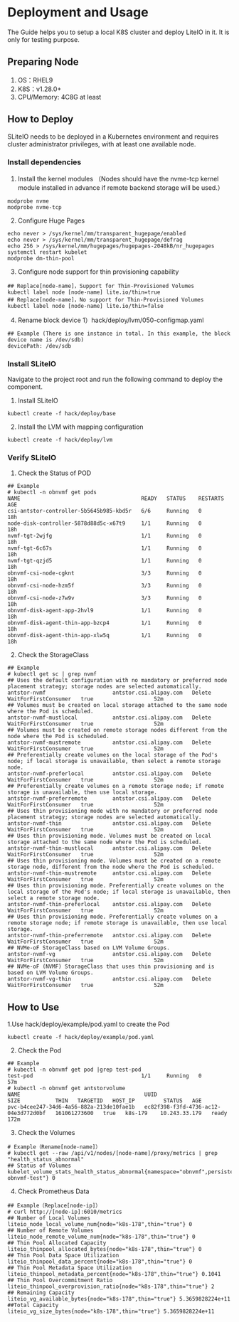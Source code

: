# Deployment and Usage
The Guide helps you to setup a local K8S cluster and deploy LiteIO in it. It is only for testing purpose.

## Preparing Node

1. OS：RHEL9
2. K8S：v1.28.0+
3. CPU/Memory: 4C8G at least

## How to Deploy

SLiteIO needs to be deployed in a Kubernetes environment and requires cluster administrator privileges, with at least one available node.

### Install dependencies

1. Install the kernel modules （Nodes should have the nvme-tcp kernel module installed in advance if remote backend storage will be used.）
```
modprobe nvme
modprobe nvme-tcp
```

2. Configure Huge Pages
```
echo never > /sys/kernel/mm/transparent_hugepage/enabled
echo never > /sys/kernel/mm/transparent_hugepage/defrag
echo 256 > /sys/kernel/mm/hugepages/hugepages-2048kB/nr_hugepages
systemctl restart kubelet
modprobe dm-thin-pool
```

3. Configure node support for thin provisioning capability
```
## Replace[node-name]，Support for Thin-Provisioned Volumes
kubectl label node [node-name] lite.io/thin=true
## Replace[node-name]，No support for Thin-Provisioned Volumes
kubectl label node [node-name] lite.io/thin=false
```

4. Rename block device
1）hack/deploy/lvm/050-configmap.yaml
```
## Example (There is one instance in total. In this example, the block device name is /dev/sdb)
devicePath: /dev/sdb
```

### Install SLiteIO

Navigate to the project root and run the following command to deploy the component.

1. Install SLiteIO
```
kubectl create -f hack/deploy/base
```

2. Install the LVM with mapping configuration
```
kubectl create -f hack/deploy/lvm
```

### Verify SLiteIO

1. Check the Status of POD
```
## Example
# kubectl -n obnvmf get pods
NAME                                      READY   STATUS    RESTARTS   AGE
csi-antstor-controller-5b5645b985-kbd5r   6/6     Running   0          18h
node-disk-controller-5878d88d5c-x67t9     1/1     Running   0          18h
nvmf-tgt-2wjfg                            1/1     Running   0          18h
nvmf-tgt-6c67s                            1/1     Running   0          18h
nvmf-tgt-qzjd5                            1/1     Running   0          18h
obnvmf-csi-node-cgknt                     3/3     Running   0          18h
obnvmf-csi-node-hzm5f                     3/3     Running   0          18h
obnvmf-csi-node-z7w9v                     3/3     Running   0          18h
obnvmf-disk-agent-app-2hvl9               1/1     Running   0          18h
obnvmf-disk-agent-thin-app-bzcp4          1/1     Running   0          18h
obnvmf-disk-agent-thin-app-xlw5q          1/1     Running   0          18h
```

2. Check the StorageClass
```
## Example
# kubectl get sc | grep nvmf
## Uses the default configuration with no mandatory or preferred node placement strategy; storage nodes are selected automatically.
antstor-nvmf                     antstor.csi.alipay.com   Delete          WaitForFirstConsumer   true                   52m
## Volumes must be created on local storage attached to the same node where the Pod is scheduled.
antstor-nvmf-mustlocal           antstor.csi.alipay.com   Delete          WaitForFirstConsumer   true                   52m
## Volumes must be created on remote storage nodes different from the node where the Pod is scheduled.
antstor-nvmf-mustremote          antstor.csi.alipay.com   Delete          WaitForFirstConsumer   true                   52m
## Preferentially create volumes on the local storage of the Pod's node; if local storage is unavailable, then select a remote storage node.
antstor-nvmf-preferlocal         antstor.csi.alipay.com   Delete          WaitForFirstConsumer   true                   52m
## Preferentially create volumes on a remote storage node; if remote storage is unavailable, then use local storage.
antstor-nvmf-preferremote        antstor.csi.alipay.com   Delete          WaitForFirstConsumer   true                   52m
## Uses thin provisioning mode with no mandatory or preferred node placement strategy; storage nodes are selected automatically.
antstor-nvmf-thin                antstor.csi.alipay.com   Delete          WaitForFirstConsumer   true                   52m
## Uses thin provisioning mode. Volumes must be created on local storage attached to the same node where the Pod is scheduled.
antstor-nvmf-thin-mustlocal      antstor.csi.alipay.com   Delete          WaitForFirstConsumer   true                   52m
## Uses thin provisioning mode. Volumes must be created on a remote storage node, different from the node where the Pod is scheduled.
antstor-nvmf-thin-mustremote     antstor.csi.alipay.com   Delete          WaitForFirstConsumer   true                   52m
## Uses thin provisioning mode. Preferentially create volumes on the local storage of the Pod's node; if local storage is unavailable, then select a remote storage node.
antstor-nvmf-thin-preferlocal    antstor.csi.alipay.com   Delete          WaitForFirstConsumer   true                   52m
## Uses thin provisioning mode. Preferentially create volumes on a remote storage node; if remote storage is unavailable, then use local storage.
antstor-nvmf-thin-preferremote   antstor.csi.alipay.com   Delete          WaitForFirstConsumer   true                   52m
## NVMe-oF StorageClass based on LVM Volume Groups.
antstor-nvmf-vg                  antstor.csi.alipay.com   Delete          WaitForFirstConsumer   true                   52m
## NVMe-oF (NVMF) StorageClass that uses thin provisioning and is based on LVM Volume Groups.
antstor-nvmf-vg-thin             antstor.csi.alipay.com   Delete          WaitForFirstConsumer   true                   52m
```

## How to Use

1.Use hack/deploy/example/pod.yaml to create the Pod
```
kubectl create -f hack/deploy/example/pod.yaml
```

2. Check the Pod
```
## Example
# kubectl -n obnvmf get pod |grep test-pod
test-pod                                  1/1     Running   0             57m
# kubectl -n obnvmf get antstorvolume
NAME                                       UUID                                   SIZE           THIN   TARGETID   HOST_IP         STATUS   AGE
pvc-b4cee247-34d6-4a56-882a-213de10fae1b   ec82f398-f3fd-4736-ac12-04e3d772d0bf   161061273600   true   k8s-179    10.243.33.179   ready    172m
```

3. Check the Volumes
```
# Example（Rename[node-name]）
# kubectl get --raw /api/v1/nodes/[node-name]/proxy/metrics | grep "health_status_abnormal"
## Status of Volumes
kubelet_volume_stats_health_status_abnormal{namespace="obnvmf",persistentvolumeclaim="pvc-obnvmf-test"} 0
```

4. Check Prometheus Data
```
## Example（Replace[node-ip]）
# curl http://[node-ip]:6010/metrics
## Number of Local Volumes
liteio_node_local_volume_num{node="k8s-178",thin="true"} 0
## Number of Remote Volumes
liteio_node_remote_volume_num{node="k8s-178",thin="true"} 0
## Thin Pool Allocated Capacity
liteio_thinpool_allocated_bytes{node="k8s-178",thin="true"} 0
## Thin Pool Data Space Utilization
liteio_thinpool_data_percent{node="k8s-178",thin="true"} 0
## Thin Pool Metadata Space Utilization
liteio_thinpool_metadata_percent{node="k8s-178",thin="true"} 0.1041
## Thin Pool Overcommitment Ratio
liteio_thinpool_overprovision_ratio{node="k8s-178",thin="true"} 2
## Remaining Capacity
liteio_vg_available_bytes{node="k8s-178",thin="true"} 5.3659828224e+11
##Total Capacity
liteio_vg_size_bytes{node="k8s-178",thin="true"} 5.3659828224e+11
```